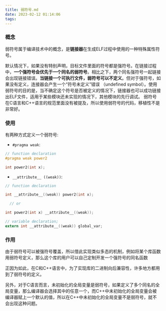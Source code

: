 ```yaml
---
title: 弱符号.md
date: 2023-02-12 01:14:06
tags:
---
```

### 概念
弱符号属于编译技术中的概念，是**链接器**在生成ELF过程中使用的一种特殊属性符号。
  
默认情况下，如果没有特别声明，目标文件里面的符号都是强符号。在链接过程中，**一个强符号会优先于一个同名的弱符号**。相比之下，两个同名强符号一起链接会出现链接错误。**当链接一个可执行文件，弱符号可以不定义**。但对于强符号，如果没有定义，连接器会产生一个“符号未定义”错误 （undefined symbol）。使用弱符号的目的是，当不确定这个符号是否被定义的情况下，链接器也可以成功链接出ELF文件，适用于某些模块还未实现的情况下，其他模块的先行调试。 弱符号在C语言和C++语言的规范里面没有被提及，所以使用弱符号的代码，移植性不是非常好。
### 使用
有两种方式定义一个弱符号:
- `#pragma weak`:
``` c
// function declaration
#pragma weak power2

int power2(int x);
```
- `__attribute__ ((weak))`:
``` c 
// function declaration

int __attribute__((weak)) power2(int x);

  // or

int power2(int x) __attribute__((weak));

// variable declaration;
extern int __attribute__((weak)) global_var;
```
### 作用
由于弱符号可以被强符号覆盖，所以借此实现类似多态的机制，例如将某个库函数用弱符号定义，那么这个库的用户可以自己定制开发一个强符号的同名函数

正因为如此，在C和C++语言中，为了实现库的二进制向后兼容性，许多地方都用到了弱符号的定义。

另外，对于C语言而言，未初始化的全局变量是弱符号，如果定义了多个同名的全局变量，那么编译器会选择其中的任意一个，而C++中未初始化的全局变量会被编译器赋上一个默认的值，所以在C++中未初始化的全局变量不是弱符号，就不会出现这种问题。